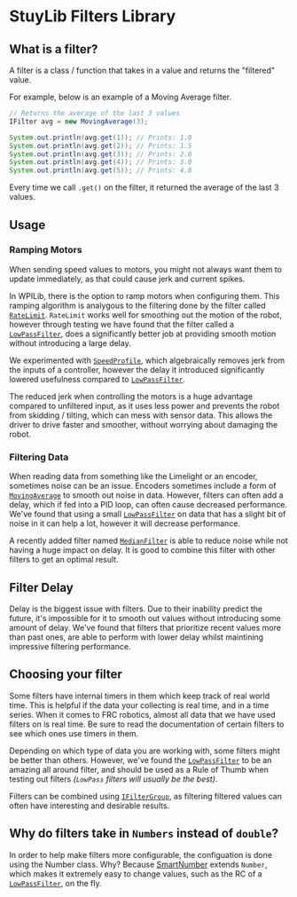 # StuyLib Filters Library

## What is a filter?

A filter is a class / function that takes in a value and returns the "filtered" value.

For example, below is an example of a Moving Average filter.

```java
// Returns the average of the last 3 values
IFilter avg = new MovingAverage(3); 

System.out.println(avg.get(1)); // Prints: 1.0
System.out.println(avg.get(2)); // Prints: 1.5
System.out.println(avg.get(3)); // Prints: 2.0
System.out.println(avg.get(4)); // Prints: 3.0
System.out.println(avg.get(5)); // Prints: 4.0
```

Every time we call `.get()` on the filter, it returned the average of the last 3 values.

## Usage

### Ramping Motors

When sending speed values to motors, you might not always want them to update immediately, as that could cause jerk and current spikes.

In WPILib, there is the option to ramp motors when configuring them. This ramping algorithm is analygous to the filtering done by the filter called [`RateLimit`](https://github.com/StuyPulse/StuyLib/blob/main/src/com/stuypulse/stuylib/streams/filters/RateLimit.java). `RateLimit` works well for smoothing out the motion of the robot, however through testing we have found that the filter called a [`LowPassFilter`](https://github.com/StuyPulse/StuyLib/blob/main/src/com/stuypulse/stuylib/streams/filters/LowPassFilter.java), does a significantly better job at providing smooth motion without introducing a large delay.

We experimented with [`SpeedProfile`](https://github.com/StuyPulse/StuyLib/blob/main/src/com/stuypulse/stuylib/streams/filters/SpeedProfile.java), which algebraically removes jerk from the inputs of a controller, however the delay it introduced significantly lowered usefulness compared to [`LowPassFilter`](https://github.com/StuyPulse/StuyLib/blob/main/src/com/stuypulse/stuylib/streams/filters/LowPassFilter.java).

The reduced jerk when controlling the motors is a huge advantage compared to unfiltered input, as it uses less power and prevents the robot from skidding / tilting, which can mess with sensor data. This allows the driver to drive faster and smoother, without worrying about damaging the robot.

### Filtering Data

When reading data from something like the Limelight or an encoder, sometimes noise can be an issue. Encoders sometimes include a form of [`MovingAverage`](https://github.com/StuyPulse/StuyLib/blob/main/src/com/stuypulse/stuylib/streams/filters/MovingAverage.java) to smooth out noise in data. However, filters can often add a delay, which if fed into a PID loop, can often cause decreased performance. We've found that using a small [`LowPassFilter`](https://github.com/StuyPulse/StuyLib/blob/main/src/com/stuypulse/stuylib/streams/filters/LowPassFilter.java) on data that has a slight bit of noise in it can help a lot, however it will decrease performance.

A recently added filter named [`MedianFilter`](https://github.com/StuyPulse/StuyLib/blob/main/src/com/stuypulse/stuylib/streams/filters/MedianFilter.java) is able to reduce noise while not having a huge impact on delay. It is good to combine this filter with other filters to get an optimal result.

## Filter Delay

Delay is the biggest issue with filters. Due to their inability predict the future, it's impossible for it to smooth out values without introducing some amount of delay. We've found that filters that prioritize recent values more than past ones, are able to perform with lower delay whilst maintining impressive filtering performance.

## Choosing your filter

Some filters have internal timers in them which keep track of real world time. This is helpful if the data your collecting is real time, and in a time series. When it comes to FRC robotics, almost all data that we have used filters on is real time. Be sure to read the documentation of certain filters to see which ones use timers in them. 

Depending on which type of data you are working with, some filters might be better than others. However, we've found the [`LowPassFilter`](https://github.com/StuyPulse/StuyLib/blob/main/src/com/stuypulse/stuylib/streams/filters/LowPassFilter.java) to be an amazing all around filter, and should be used as a Rule of Thumb when testing out filters *(`LowPass` filters will usually be the best)*. 

Filters can be combined using [`IFilterGroup`](https://github.com/StuyPulse/StuyLib/blob/main/src/com/stuypulse/stuylib/streams/filters/IFilterGroup.java), as filtering filtered values can often have interesting and desirable results. 

## Why do filters take in `Numbers` instead of `double`?

In order to help make filters more configurable, the configuation is done using the Number class. Why? Because [SmartNumber](https://github.com/StuyPulse/StuyLib/blob/main/src/com/stuypulse/stuylib/network/SmartNumber.java) extends `Number`, which makes it extremely easy to change values, such as the RC of a [`LowPassFilter`](https://github.com/StuyPulse/StuyLib/blob/main/src/com/stuypulse/stuylib/streams/filters/LowPassFilter.java), on the fly.
